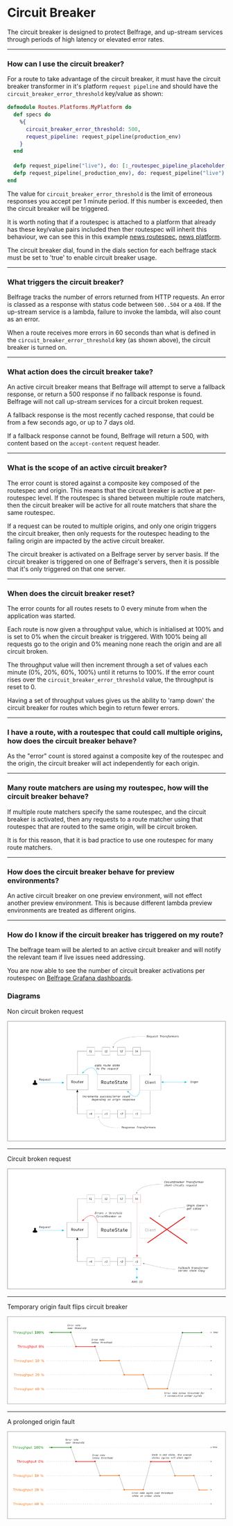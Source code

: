 # Circuit Breaker
The circuit breaker is designed to protect Belfrage, and up-stream services through periods of high latency or elevated error rates.

***

### How can I use the circuit breaker?
For a route to take advantage of the circuit breaker, it must have the circuit breaker transformer in it's platform `request pipeline` and should have the `circuit_breaker_error_threshold` key/value as shown:

```elixir
defmodule Routes.Platforms.MyPlatform do
  def specs do
    %{
      circuit_breaker_error_threshold: 500,
      request_pipeline: request_pipeline(production_env)
    }
  end

  defp request_pipeline("live"), do: [:_routespec_pipeline_placeholder, "CircuitBreaker"]
  defp request_pipeline(_production_env), do: request_pipeline("live") ++ ["DevelopmentRequests"]
end

```
The value for `circuit_breaker_error_threshold` is the limit of erroneous responses you accept per 1 minute period. If this number is exceeded, then the circuit breaker will be triggered.

It is worth noting that if a routespec is attached to a platform that already has these key/value pairs included then ther routespec will inherit this behaviour, we can see this in this example [news routespec](../../lib/routes/specs/news.ex), [news platform](../../lib/routes/platforms/mozart_news.ex).

The circuit breaker dial, found in the dials section for each belfrage stack must be set to 'true' to enable circuit breaker usage.

***

### What triggers the circuit breaker?
Belfrage tracks the number of errors returned from HTTP requests. An error is classed as a response with status code between `500..504` or a `408`.
If the up-stream service is a lambda, failure to invoke the lambda, will also count as an error.

When a route receives more errors in 60 seconds than what is defined in the `circuit_breaker_error_threshold` key (as shown above), the circuit breaker is turned on.

***

### What action does the circuit breaker take?
An active circuit breaker means that Belfrage will attempt to serve a fallback response, or return a 500 response if no fallback response is found. Belfrage will not call up-stream services for a circuit broken request.

A fallback response is the most recently cached response, that could be from a few seconds ago, or up to 7 days old.

If a fallback response cannot be found, Belfrage will return a 500, with content based on the `accept-content` request header.

***

### What is the scope of an active circuit breaker?
The error count is stored against a composite key composed of the routespec and origin. This means that the circuit breaker is active at per-routespec level. If the routespec is shared between multiple route matchers, then the circuit breaker will be active for all route matchers that share the same routespec.

If a request can be routed to multiple origins, and only one origin triggers the circuit breaker, then only requests for the routespec heading to the failing origin are impacted by the active circuit breaker.

The circuit breaker is activated on a Belfrage server by server basis. If the circuit breaker is triggered on one of Belfrage's servers, then it is possible that it's only triggered on that one server.

***

### When does the circuit breaker reset?
The error counts for all routes resets to 0 every minute from when the application was started. 

Each route is now given a throughput value, which is initialised at 100% and is set to 0% when the circuit breaker is triggered. With 100% being all requests go to the origin and 0% meaning none reach the origin and are all circuit broken. 

The throughput value will then increment through a set of values each minute (0%, 20%, 60%, 100%) until it returns to 100%. If the error count rises over the `circuit_breaker_error_threshold` value, the throughput is reset to 0.

Having a set of throughput values gives us the ability to 'ramp down' the circuit breaker for routes which begin to return fewer errors. 

***

### I have a route, with a routespec that could call multiple origins, how does the circuit breaker behave?
As the "error" count is stored against a composite key of the routespec and the origin, the circuit breaker will act independently for each origin.

***

### Many route matchers are using my routespec, how will the circuit breaker behave?
If multiple route matchers specify the same routespec, and the circuit breaker is activated, then any requests to a route matcher using that routespec that are routed to the same origin, will be circuit broken.

It is for this reason, that it is bad practice to use one routespec for many route matchers.

***

### How does the circuit breaker behave for preview environments?
An active circuit breaker on one preview environment, will not effect another preview environment. This is because different lambda preview environments are treated as different origins.

***

### How do I know if the circuit breaker has triggered on my route?
The belfrage team will be alerted to an active circuit breaker and will notify the relevant team if live issues need addressing.

You are now able to see the number of circuit breaker activations per routespec on [Belfrage Grafana dashboards](https://grafana.news.tools.bbc.co.uk/d/belfrage-dashboards/belfrage-dashboards-md?orgId=1).


### Diagrams

Non circuit broken request

![non-circuit-broken-request](../img/non-circuit-broken-request.png "Non circuit broken request")

***

Circuit broken request

![circuit-broken-request](../img/circuit-broken-request.png "Circuit broken request")

***

Temporary origin fault flips circuit breaker

![threshold-scenario1](../img/threshold-scenario1.png "Temporary origin fault flips circuit breaker")

***

A prolonged origin fault

![threshold-scenario2](../img/threshold-scenario2.png "A prolonged origin fault")


